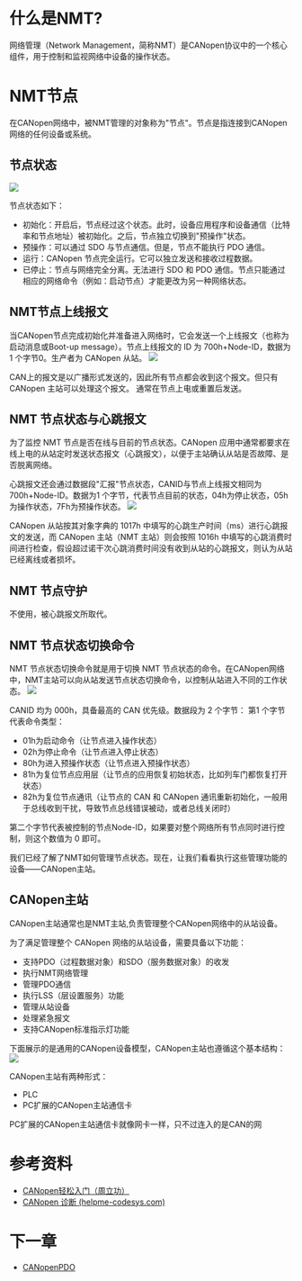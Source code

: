 # 什么是NMT?
网络管理（Network Management，简称NMT）是CANopen协议中的一个核心组件，用于控制和监视网络中设备的操作状态。

# NMT节点
在CANopen网络中，被NMT管理的对象称为"节点"。节点是指连接到CANopen网络的任何设备或系统。

## 节点状态
![](attachments/Pasted%20image%2020241022151137.png)

节点状态如下：
- 初始化：开启后，节点经过这个状态。此时，设备应用程序和设备通信（比特率和节点地址）被初始化。之后，节点独立切换到"预操作"状态。
- 预操作：可以通过 SDO 与节点通信。但是，节点不能执行 PDO 通信。
- 运行：CANopen 节点完全运行。它可以独立发送和接收过程数据。
- 已停止：节点与网络完全分离。无法进行 SDO 和 PDO 通信。节点只能通过相应的网络命令（例如：启动节点）才能更改为另一种网络状态。

## NMT节点上线报文
当CANopen节点完成初始化并准备进入网络时，它会发送一个上线报文（也称为启动消息或Boot-up message）。节点上线报文的 ID 为 700h+Node-ID，数据为 1 个字节0。生产者为 CANopen 从站。
![](attachments/Pasted%20image%2020241012133343.png)

CAN上的报文是以广播形式发送的，因此所有节点都会收到这个报文。但只有 CANopen 主站可以处理这个报文。
通常在节点上电或重置后发送。

## NMT 节点状态与心跳报文
为了监控 NMT 节点是否在线与目前的节点状态。CANopen 应用中通常都要求在线上电的从站定时发送状态报文（心跳报文），以便于主站确认从站是否故障、是否脱离网络。

心跳报文还会通过数据段"汇报"节点状态，CANID与节点上线报文相同为700h+Node-ID。数据为1 个字节，代表节点目前的状态，04h为停止状态，05h为操作状态，7Fh为预操作状态。
![](attachments/Pasted%20image%2020241012135116.png)

CANopen 从站按其对象字典的 1017h 中填写的心跳生产时间（ms）进行心跳报文的发送，而 CANopen 主站（NMT 主站）则会按照 1016h 中填写的心跳消费时间进行检查，假设超过诺干次心跳消费时间没有收到从站的心跳报文，则认为从站已经离线或者损坏。

## NMT 节点守护
不使用，被心跳报文所取代。

## NMT 节点状态切换命令
NMT 节点状态切换命令就是用于切换 NMT 节点状态的命令。在CANopen网络中，NMT主站可以向从站发送节点状态切换命令，以控制从站进入不同的工作状态。
![](attachments/Pasted%20image%2020241012151119.png)

CANID 均为 000h，具备最高的 CAN 优先级。数据段为 2 个字节：
第1 个字节代表命令类型：
- 01h为启动命令（让节点进入操作状态）
- 02h为停止命令（让节点进入停止状态）
- 80h为进入预操作状态（让节点进入预操作状态）
- 81h为复位节点应用层（让节点的应用恢复初始状态，比如列车门都恢复打开状态）
- 82h为复位节点通讯（让节点的 CAN 和 CANopen 通讯重新初始化，一般用于总线收到干扰，导致节点总线错误被动，或者总线关闭时）

第二个字节代表被控制的节点Node-ID，如果要对整个网络所有节点同时进行控制，则这个数值为 0 即可。

我们已经了解了NMT如何管理节点状态。现在，让我们看看执行这些管理功能的设备——CANopen主站。

## CANopen主站
CANopen主站通常也是NMT主站,负责管理整个CANopen网络中的从站设备。

为了满足管理整个 CANopen 网络的从站设备，需要具备以下功能：
- 支持PDO（过程数据对象）和SDO（服务数据对象）的收发
- 执行NMT网络管理
- 管理PDO通信
- 执行LSS（层设置服务）功能
- 管理从站设备
- 处理紧急报文
- 支持CANopen标准指示灯功能

下面展示的是通用的CANopen设备模型，CANopen主站也遵循这个基本结构：
![](attachments/Pasted%20image%2020241012155045.png)

CANopen主站有两种形式：
- PLC
- PC扩展的CANopen主站通信卡

PC扩展的CANopen主站通信卡就像网卡一样，只不过连入的是CAN的网

# 参考资料
- [CANopen轻松入门（周立功）](CANopen轻松入门（周立功）.pdf)
- [CANopen 诊断 (helpme-codesys.com)](https://content.helpme-codesys.com/zh-CHS/CODESYS%20CANbus/_can_f_canopen_manager_diagnosis2.html)

# 下一章
- [CANopenPDO](CANopenPDO.md)
